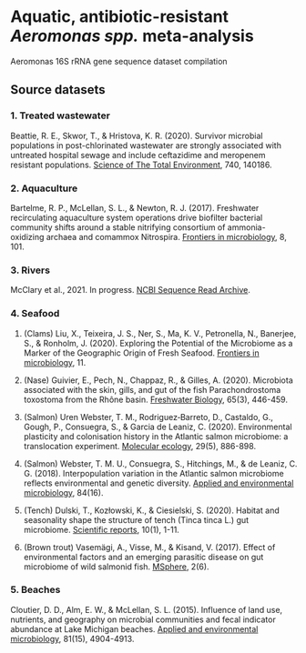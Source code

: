 # Aquatic, antibiotic-resistant <i>Aeromonas spp.</i> meta-analysis
Aeromonas 16S rRNA gene sequence dataset compilation


## Source datasets

### 1. Treated wastewater

Beattie, R. E., Skwor, T., & Hristova, K. R. (2020). Survivor microbial populations in post-chlorinated wastewater are strongly associated with untreated hospital sewage and include ceftazidime and meropenem resistant populations. [Science of The Total Environment](https://www.sciencedirect.com/science/article/pii/S0048969720337074?casa_token=iv1F7xNgfiAAAAAA:gU5u_5YeFvghDMprAboJJppcGjHLi0bVumTizm2T97Y8S42JHilexx9VlJ6_P27r4RPf_nbPoQ), 740, 140186.


### 2. Aquaculture

Bartelme, R. P., McLellan, S. L., & Newton, R. J. (2017). Freshwater recirculating aquaculture system operations drive biofilter bacterial community shifts around a stable nitrifying consortium of ammonia-oxidizing archaea and comammox Nitrospira. [Frontiers in microbiology](https://www.frontiersin.org/articles/10.3389/fmicb.2017.00101/full), 8, 101.


### 3. Rivers

McClary et al., 2021. In progress. [NCBI Sequence Read Archive](https://www.ncbi.nlm.nih.gov/bioproject/665728).



### 4. Seafood

1. (Clams) Liu, X., Teixeira, J. S., Ner, S., Ma, K. V., Petronella, N., Banerjee, S., & Ronholm, J. (2020). Exploring the Potential of the Microbiome as a Marker of the Geographic Origin of Fresh Seafood. [Frontiers in microbiology](https://www.frontiersin.org/articles/10.3389/fmicb.2020.00696/full), 11.

2. (Nase) Guivier, E., Pech, N., Chappaz, R., & Gilles, A. (2020). Microbiota associated with the skin, gills, and gut of the fish Parachondrostoma toxostoma from the Rhône basin. [Freshwater Biology](https://onlinelibrary.wiley.com/doi/abs/10.1111/fwb.13437), 65(3), 446-459.

3. (Salmon) Uren Webster, T. M., Rodriguez‐Barreto, D., Castaldo, G., Gough, P., Consuegra, S., & Garcia de Leaniz, C. (2020). Environmental plasticity and colonisation history in the Atlantic salmon microbiome: a translocation experiment. [Molecular ecology](https://www.ncbi.nlm.nih.gov/pmc/articles/PMC7078932/), 29(5), 886-898.

4. (Salmon) Webster, T. M. U., Consuegra, S., Hitchings, M., & de Leaniz, C. G. (2018). Interpopulation variation in the Atlantic salmon microbiome reflects environmental and genetic diversity. [Applied and environmental microbiology](https://aem.asm.org/content/84/16/e00691-18), 84(16).

5. (Tench) Dulski, T., Kozłowski, K., & Ciesielski, S. (2020). Habitat and seasonality shape the structure of tench (Tinca tinca L.) gut microbiome. [Scientific reports](https://www.ncbi.nlm.nih.gov/pmc/articles/PMC7064478/), 10(1), 1-11.

6. (Brown trout) Vasemägi, A., Visse, M., & Kisand, V. (2017). Effect of environmental factors and an emerging parasitic disease on gut microbiome of wild salmonid fish. [MSphere](https://msphere.asm.org/content/2/6/e00418-17), 2(6).



### 5. Beaches


Cloutier, D. D., Alm, E. W., & McLellan, S. L. (2015). Influence of land use, nutrients, and geography on microbial communities and fecal indicator abundance at Lake Michigan beaches. [Applied and environmental microbiology](https://aem.asm.org/content/81/15/4904.short), 81(15), 4904-4913.
